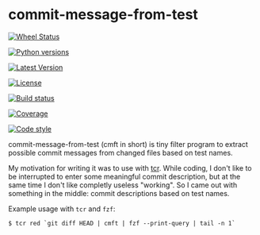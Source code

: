 # commit-message-from-test

[![Wheel Status](https://img.shields.io/pypi/wheel/cmft.svg)](https://pypi.python.org/pypi/cmft/)

[![Python versions](https://img.shields.io/pypi/pyversions/cmft.svg)](https://pypi.python.org/pypi/cmft/)

[![Latest Version](https://img.shields.io/pypi/v/cmft.svg)](https://pypi.python.org/pypi/cmft/)

[![License](https://img.shields.io/pypi/l/cmft.svg)](https://pypi.python.org/pypi/cmft/)

[![Build status](https://travis-ci.org/dryobates/cmft.svg?branch=master)](https://travis-ci.org/dryobates/cmft)

[![Coverage](https://coveralls.io/repos/dryobates/cmft/badge.svg)](https://coveralls.io/r/dryobates/cmft)

[![Code style](https://img.shields.io/badge/code%20style-black-000000.svg)](https://github.com/ambv/black)

commit-message-from-test (cmft in short) is tiny filter program to extract possible commit messages from changed files based on test names.

My motivation for writing it was to use with [tcr](https://github.com/dryobates/tcr). While coding, I don't like to be interrupted to enter some meaningful commit description, but at the same time I don't like completly useless "working". So I came out with something in the middle: commit descriptions based on test names.

Example usage with `tcr` and `fzf`:
```
$ tcr red `git diff HEAD | cmft | fzf --print-query | tail -n 1`
```
